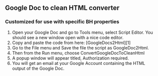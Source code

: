 ## Google Doc to clean HTML converter ##
### Customized for use with specific BH properties ###

 1. Open your Google Doc and go to Tools menu, select Script Editor. You should see a new window open with a nice code editor. 
 2. Copy and paste the code from here: [GoogleDocs2Html][1]
 3. Go to the File menu and Save the file the script as GoogleDoc2Html.
 4. Then from the Run menu, choose ConvertGoogleDocToCleanHtml
 5. A popup window will appear titled, Authorization required.
 6. You will get an email at your Google Account containing the HTML output of the Google Doc.
